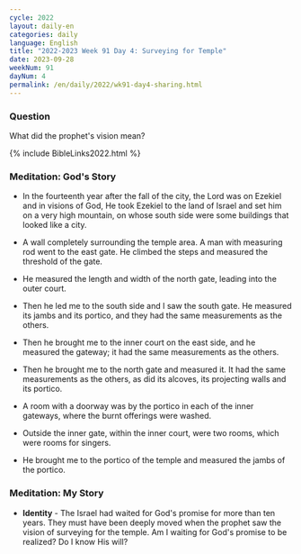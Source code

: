 ```yaml
---
cycle: 2022
layout: daily-en
categories: daily
language: English
title: "2022-2023 Week 91 Day 4: Surveying for Temple"
date: 2023-09-28
weekNum: 91
dayNum: 4
permalink: /en/daily/2022/wk91-day4-sharing.html
---
```


### Question     
What did the prophet's vision mean?

{% include BibleLinks2022.html %}

### Meditation: God's Story   
+ In the fourteenth year after the fall of the city, the Lord was on Ezekiel and in visions of God, He took Ezekiel to the land of Israel and set him on a very high mountain, on whose south side were some buildings that looked like a city. 

+ A wall completely surrounding the temple area. A man with measuring rod went to the east gate. He climbed the steps and measured the threshold of the gate. 

+ He measured the length and width of the north gate, leading into the outer court. 

+ Then he led me to the south side and I saw the south gate. He measured its jambs and its portico, and they had the same measurements as the others. 

+ Then he brought me to the inner court on the east side, and he measured the gateway; it had the same measurements as the others. 

+ Then he brought me to the north gate and measured it. It had the same measurements as the others, as did its alcoves, its projecting walls and its portico. 

+ A room with a doorway was by the portico in each of the inner gateways, where the burnt offerings were washed. 

+ Outside the inner gate, within the inner court, were two rooms, which were rooms for singers. 

+ He brought me to the portico of the temple and measured the jambs of the portico. 

### Meditation: My Story   
+ **Identity** - The Israel had waited for God's promise for more than ten years. They must have been deeply moved when the prophet saw the vision of surveying for the temple. Am I waiting for God's promise to be realized? Do I know His will? 
